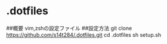 # .dotfiles 
##概要 
vim,zshの設定ファイル 
##設定方法 
    git clone https://github.com/s14t284/.dotfiles.git
    cd .dotfiles
    sh setup.sh
